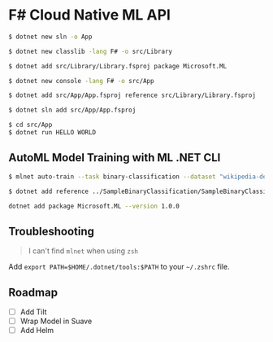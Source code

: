 # F\# Cloud Native ML API

```bash
$ dotnet new sln -o App
```

```bash
$ dotnet new classlib -lang F# -o src/Library
```

```bash
$ dotnet add src/Library/Library.fsproj package Microsoft.ML
```

```bash
$ dotnet new console -lang F# -o src/App
```

```bash
$ dotnet add src/App/App.fsproj reference src/Library/Library.fsproj
```

```bash
$ dotnet sln add src/App/App.fsproj
```

```bash
$ cd src/App
$ dotnet run HELLO WORLD
```

## AutoML Model Training with ML .NET CLI

```bash
$ mlnet auto-train --task binary-classification --dataset "wikipedia-detox-250-line-data.tsv" --label-column-name "Sentiment" --max-exploration-time 300
```

```bash
$ dotnet add reference ../SampleBinaryClassification/SampleBinaryClassification.Model/
```

```bash
dotnet add package Microsoft.ML --version 1.0.0
```

## Troubleshooting

> I can't find `mlnet` when using `zsh`

Add `export PATH=$HOME/.dotnet/tools:$PATH` to your `~/.zshrc` file.

## Roadmap

- [ ] Add Tilt
- [ ] Wrap Model in Suave
- [ ] Add Helm
